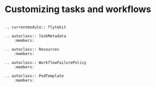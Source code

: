# Customizing tasks and workflows

```--eval-rst--

.. currentmodule:: flytekit

.. autoclass:: TaskMetadata
    :members:

.. autoclass:: Resources
    :members:

.. autoclass:: WorkflowFailurePolicy
    :members:

.. autoclass:: PodTemplate
    :members:
```
